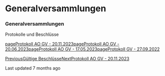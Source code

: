 # Generalversammlungen

### Generalversammlungen

Protokolle und Beschlüsse

[pageProtokoll AO GV - 20.11.2023](broken-reference)[pageProtokoll AO GV - 20.06.2023](broken-reference)[pageProtokoll AO GV - 17.05.2023](broken-reference)[pageProtokoll GV - 27.09.2022](broken-reference)

[PreviousGültige Beschlüsse](broken-reference)[NextProtokoll AO GV - 20.11.2023](broken-reference)

Last updated 7 months ago
